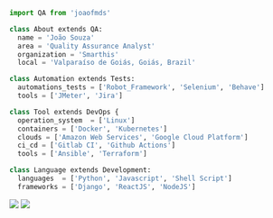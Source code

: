 ```python
import QA from 'joaofmds'

class About extends QA:
  name = 'João Souza'
  area = 'Quality Assurance Analyst'
  organization = 'Smarthis'
  local = 'Valparaíso de Goiás, Goiás, Brazil'

class Automation extends Tests:
  automations_tests = ['Robot_Framework', 'Selenium', 'Behave']
  tools = ['JMeter', 'Jira']

class Tool extends DevOps {
  operation_system  = ['Linux']
  containers = ['Docker', 'Kubernetes']
  clouds = ['Amazon Web Services', 'Google Cloud Platform']
  ci_cd = ['Gitlab CI', 'Github Actions']
  tools = ['Ansible', 'Terraform']

class Language extends Development:
  languages  = ['Python', 'Javascript', 'Shell Script']
  frameworks = ['Django', 'ReactJS', 'NodeJS']

```

<p align="left">
  <a href="#" alt="Gmail">
  <img src="https://img.shields.io/badge/-Gmail-FF0000?style=flat-square&labelColor=FF0000&logo=gmail&logoColor=white&link='ms.joao.felipe@gmail.com'" /></a>

  <a href="#" alt="Linkedin">
  <img src="https://img.shields.io/badge/-Linkedin-0e76a8?style=flat-square&logo=Linkedin&logoColor=white&link='https://www.linkedin.com/in/joaofmds'" /></a>
